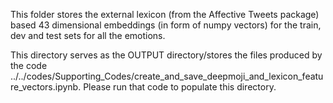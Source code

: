 This folder stores the external lexicon (from the Affective Tweets package) based 43 dimensional embeddings (in form of numpy vectors) for the train, dev and test sets for all the emotions. 

This directory serves as the OUTPUT directory/stores the files produced by the code ../../codes/Supporting_Codes/create_and_save_deepmoji_and_lexicon_feature_vectors.ipynb. Please run that code to populate this directory.